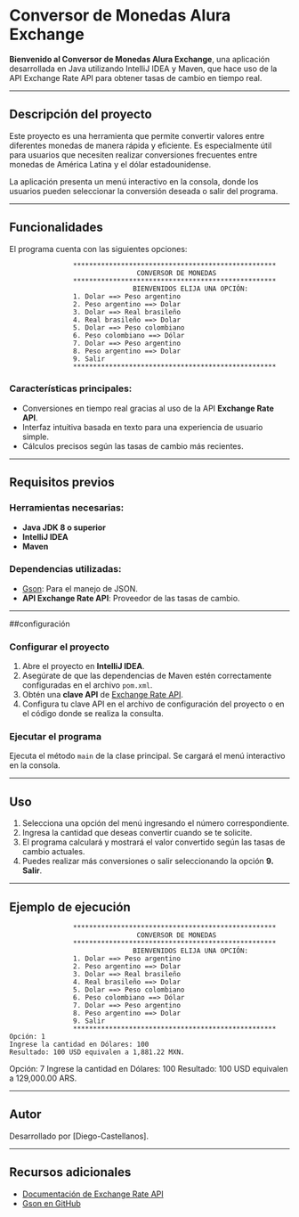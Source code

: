 # Conversor de Monedas Alura Exchange

**Bienvenido al Conversor de Monedas Alura Exchange**, una aplicación desarrollada en Java utilizando IntelliJ IDEA y Maven, que hace uso de la API Exchange Rate API para obtener tasas de cambio en tiempo real.

---

## Descripción del proyecto
Este proyecto es una herramienta que permite convertir valores entre diferentes monedas de manera rápida y eficiente. Es especialmente útil para usuarios que necesiten realizar conversiones frecuentes entre monedas de América Latina y el dólar estadounidense.

La aplicación presenta un menú interactivo en la consola, donde los usuarios pueden seleccionar la conversión deseada o salir del programa.

---

## Funcionalidades
El programa cuenta con las siguientes opciones:

```text
                ***************************************************
                                CONVERSOR DE MONEDAS
                ***************************************************
                               BIENVENIDOS ELIJA UNA OPCIÓN:                
                1. Dolar ==> Peso argentino                
                2. Peso argentino ==> Dolar
                3. Dolar ==> Real brasileño
                4. Real brasileño ==> Dolar
                5. Dolar ==> Peso colombiano
                6. Peso colombiano ==> Dólar 
                7. Dolar ==> Peso argentino                
                8. Peso argentino ==> Dolar
                9. Salir
                ***************************************************           
```

### Características principales:
- Conversiones en tiempo real gracias al uso de la API **Exchange Rate API**.
- Interfaz intuitiva basada en texto para una experiencia de usuario simple.
- Cálculos precisos según las tasas de cambio más recientes.

---

## Requisitos previos

### Herramientas necesarias:
- **Java JDK 8 o superior**
- **IntelliJ IDEA**
- **Maven**

### Dependencias utilizadas:
- [Gson](https://github.com/google/gson): Para el manejo de JSON.
- **API Exchange Rate API**: Proveedor de las tasas de cambio.

---

##configuración


### Configurar el proyecto
1. Abre el proyecto en **IntelliJ IDEA**.
2. Asegúrate de que las dependencias de Maven estén correctamente configuradas en el archivo `pom.xml`.
3. Obtén una **clave API** de [Exchange Rate API](https://www.exchangerate-api.com/).
4. Configura tu clave API en el archivo de configuración del proyecto o en el código donde se realiza la consulta.

### Ejecutar el programa
Ejecuta el método `main` de la clase principal. Se cargará el menú interactivo en la consola.

---

## Uso

1. Selecciona una opción del menú ingresando el número correspondiente.
2. Ingresa la cantidad que deseas convertir cuando se te solicite.
3. El programa calculará y mostrará el valor convertido según las tasas de cambio actuales.
4. Puedes realizar más conversiones o salir seleccionando la opción **9. Salir**.

---

## Ejemplo de ejecución
```text
                ***************************************************
                                CONVERSOR DE MONEDAS
                ***************************************************
                               BIENVENIDOS ELIJA UNA OPCIÓN:                
                1. Dolar ==> Peso argentino                
                2. Peso argentino ==> Dolar
                3. Dolar ==> Real brasileño
                4. Real brasileño ==> Dolar
                5. Dolar ==> Peso colombiano
                6. Peso colombiano ==> Dólar 
                7. Dolar ==> Peso argentino                
                8. Peso argentino ==> Dolar
                9. Salir
                ***************************************************  
Opción: 1
Ingrese la cantidad en Dólares: 100
Resultado: 100 USD equivalen a 1,881.22 MXN.
```
Opción: 7
Ingrese la cantidad en Dólares: 100
Resultado: 100 USD equivalen a 129,000.00 ARS.

---

## Autor
Desarrollado por [Diego-Castellanos].

---

## Recursos adicionales
- [Documentación de Exchange Rate API](https://www.exchangerate-api.com/docs)
- [Gson en GitHub](https://github.com/google/gson)
